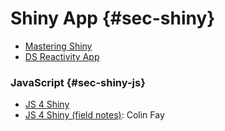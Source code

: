 # Shiny App {#sec-shiny}

-   [Mastering Shiny](https://mastering-shiny.org)
-   [DS Reactivity App](https://ijlyttle.github.io/reactivity-three-ways-quarto/)

### JavaScript {#sec-shiny-js}

-   [JS 4 Shiny](https://js4shiny.com)
-   [JS 4 Shiny (field notes)](https://connect.thinkr.fr/js4shinyfieldnotes/): Colin Fay
